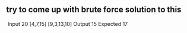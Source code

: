 ## try to come up with brute force solution to this
​
Input
20
[4,7,15]
[9,3,13,10]
Output
15
Expected
17